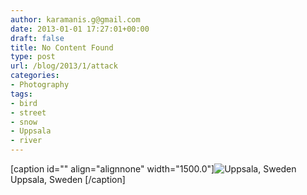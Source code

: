 ```yaml
---
author: karamanis.g@gmail.com
date: 2013-01-01 17:27:01+00:00
draft: false
title: No Content Found
type: post
url: /blog/2013/1/attack
categories:
- Photography
tags:
- bird
- street
- snow
- Uppsala
- river
---
```


[caption id="" align="alignnone" width="1500.0"]![ Uppsala, Sweden ](https://images.squarespace-cdn.com/content/v1/4f3f61bae4b063b909445965/1357061157448-VPPD5NPRY7OQ1C0KZKG4/ke17ZwdGBToddI8pDm48kF9aEDQaTpZHfWEO2zppK7Z7gQa3H78H3Y0txjaiv_0fDoOvxcdMmMKkDsyUqMSsMWxHk725yiiHCCLfrh8O1z5QPOohDIaIeljMHgDF5CVlOqpeNLcJ80NK65_fV7S1UX7HUUwySjcPdRBGehEKrDf5zebfiuf9u6oCHzr2lsfYZD7bBzAwq_2wCJyqgJebgg/20130101-R0012862.jpg?format=original)
 Uppsala, Sweden [/caption]
